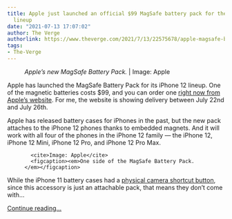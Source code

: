 ```yaml
---
title: Apple just launched an official $99 MagSafe battery pack for the iPhone 12
  lineup
date: "2021-07-13 17:07:02"
author: The Verge
authorlink: https://www.theverge.com/2021/7/13/22575678/apple-magsafe-battery-pack-iphone-12-pro-mini-max
tags:
- The-Verge
---
```

<figure>
      <img alt="" src="https://cdn.vox-cdn.com/thumbor/eEfRxBW8iTYh7R0OOqdpnq9_tFI=/0x30:2052x1398/1310x873/cdn.vox-cdn.com/uploads/chorus_image/image/69576513/Screen_Shot_2021_07_13_at_9.56.00_AM.0.jpg" />
        <figcaption><em>Apple’s new MagSafe Battery Pack.</em> | Image: Apple</figcaption>
    </figure>

  <p id="4KJcDV">Apple has launched the MagSafe Battery Pack for its iPhone 12 lineup. One of the magnetic batteries costs $99, and you can order one <a href="https://apple.sjv.io/c/482924/435031/7613?u=https%3A%2F%2Fwww.apple.com%2Fshop%2Fproduct%2FMJWY3AM%2FA%2Fmagsafe-battery-pack%3Fafid%3Dp239%257C10078%26cid%3Daos-us-aff-ir&amp;sharedid=AppleMagSafeBatteryVerge" rel="sponsored nofollow noopener" target="_blank">right now from Apple’s website</a>. For me, the website is showing delivery between July 22nd and July 26th. </p>
<p id="YPH0mk">Apple has released battery cases for iPhones in the past, but the new pack attaches to the iPhone 12 phones thanks to embedded magnets. And it will work with all four of the phones in the iPhone 12 family — the iPhone 12, iPhone 12 Mini, iPhone 12 Pro, and iPhone 12 Pro Max.</p>
  <figure class="e-image">
        
      <cite>Image: Apple</cite>
      <figcaption><em>One side of the MagSafe Battery Pack.</em></figcaption>
  </figure>
<p id="6AepQM">While the iPhone 11 battery cases had a <a href="https://www.theverge.com/2019/11/20/20974475/apple-iphone-11-pro-max-camera-smart-battery-case-shortcut-button">physical camera shortcut button</a>, since this accessory is just an attachable pack, that means they don’t come with...</p>
  <p>
    <a href="https://www.theverge.com/2021/7/13/22575678/apple-magsafe-battery-pack-iphone-12-pro-mini-max">Continue reading&hellip;</a>
  </p>